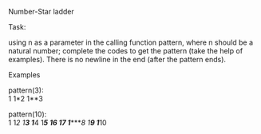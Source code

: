 Number-Star ladder  

Task:  

using n as a parameter in the calling function pattern, where n should be a natural number; complete the codes to get the pattern (take the help of examples). There is no newline in the end (after the pattern ends).  

Examples  

pattern(3):  
1
1*2
1**3  

pattern(10):  
1
1*2
1**3
1***4
1****5
1*****6
1******7
1*******8
1********9
1*********10
